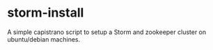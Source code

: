 storm-install
=============

A simple capistrano script to setup a Storm and zookeeper cluster on ubuntu/debian machines.